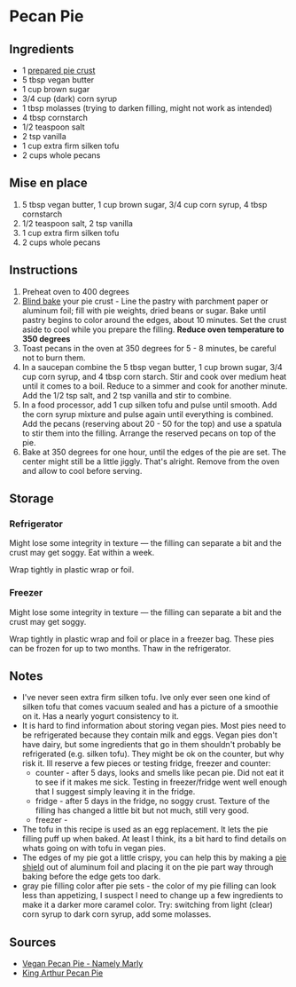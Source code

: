 # Pecan Pie


## Ingredients
* 1 [prepared pie crust](./pie_crust.md)
* 5 tbsp vegan butter
* 1 cup brown sugar
* 3/4 cup (dark) corn syrup
* 1 tbsp molasses (trying to darken filling, might not work as intended)
* 4 tbsp cornstarch
* 1/2 teaspoon salt
* 2 tsp vanilla
* 1 cup extra firm silken tofu
* 2 cups whole pecans


## Mise en place
1. 5 tbsp vegan butter, 1 cup brown sugar, 3/4 cup corn syrup, 4 tbsp cornstarch
2. 1/2 teaspoon salt, 2 tsp vanilla
3. 1 cup extra firm silken tofu
4. 2 cups whole pecans


## Instructions
1. Preheat oven to 400 degrees
2. [Blind bake](https://blog.kingarthurflour.com/2015/11/23/blind-bake-pie-crust/) your pie crust - Line the pastry with parchment paper or aluminum foil; fill with pie weights, dried beans or sugar. Bake until pastry begins to color around the edges, about 10 minutes. Set the crust aside to cool while you prepare the filling. **Reduce oven temperature to 350 degrees**
3. Toast pecans in the oven at 350 degrees for 5 - 8 minutes, be careful not to burn them.
4. In a saucepan combine the 5 tbsp vegan butter, 1 cup brown sugar, 3/4 cup corn syrup, and 4 tbsp corn starch. Stir and cook over medium heat until it comes to a boil. Reduce to a simmer and cook for another minute. Add the 1/2 tsp salt, and 2 tsp vanilla and stir to combine.
5. In a food processor, add 1 cup silken tofu and pulse until smooth. Add the corn syrup mixture and pulse again until everything is combined. Add the pecans (reserving about 20 - 50 for the top) and use a spatula to stir them into the filling. Arrange the reserved pecans on top of the pie.
6. Bake at 350 degrees for one hour, until the edges of the pie are set. The center might still be a little jiggly. That's alright. Remove from the oven and allow to cool before serving.


## Storage

### Refrigerator
Might lose some integrity in texture — the filling can separate a bit and the crust may get soggy. Eat within a week.

Wrap tightly in plastic wrap or foil.

### Freezer
Might lose some integrity in texture — the filling can separate a bit and the crust may get soggy.

Wrap tightly in plastic wrap and foil or place in a freezer bag. These pies can be frozen for up to two months. Thaw in the refrigerator.


## Notes
* I've never seen extra firm silken tofu. Ive only ever seen one kind of silken tofu that comes vacuum sealed and has a picture of a smoothie on it. Has a nearly yogurt consistency to it.
* It is hard to find information about storing vegan pies. Most pies need to be refrigerated because they contain milk and eggs. Vegan pies don't have dairy, but some ingredients that go in them shouldn't probably be refrigerated (e.g. silken tofu). They might be ok on the counter, but why risk it. Ill reserve a few pieces or testing fridge, freezer and counter:
  * counter - after 5 days, looks and smells like pecan pie. Did not eat it to see if it makes me sick. Testing in freezer/fridge went well enough that I suggest simply leaving it in the fridge.
  * fridge - after 5 days in the fridge, no soggy crust. Texture of the filling has changed a little bit but not much, still very good.
  * freezer -
* The tofu in this recipe is used as an egg replacement. It lets the pie filling puff up when baked. At least I think, its a bit hard to find details on whats going on with tofu in vegan pies.
* The edges of my pie got a little crispy, you can help this by making a [pie shield](http://thepieacademy.com/how-to-keep-the-edge-of-your-pie-crust-from-burning/) out of aluminum foil and placing it on the pie part way through baking before the edge gets too dark.
* gray pie filling color after pie sets - the color of my pie filling can look less than appetizing, I suspect I need to change up a few ingredients to make it a darker more caramel color. Try: switching from light (clear) corn syrup to dark corn syrup, add some molasses.


## Sources
* [Vegan Pecan Pie - Namely Marly](https://namelymarly.com/vegan-pecan-pie/)
* [King Arthur Pecan Pie](https://www.kingarthurflour.com/recipes/pecan-pie-recipe)
